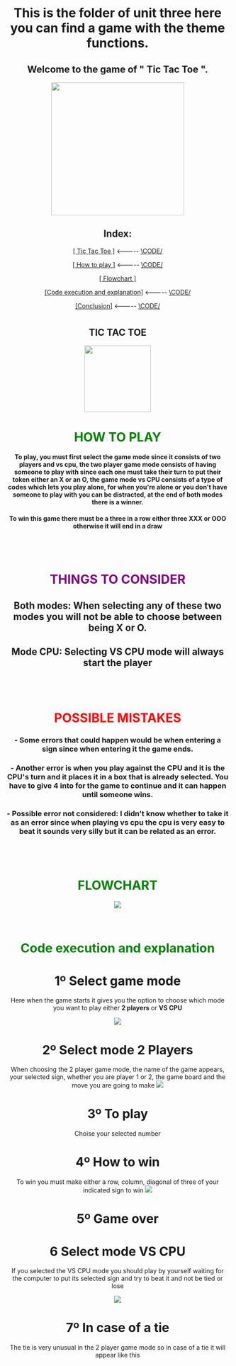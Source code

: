 <h1 align="center">
This is the folder of unit three here you can find a game with the theme functions.
</h1>

<h2 align="center">
Welcome to the game of " Tic Tac Toe ". 
</h2>

<div align = "center">
<img src="../imagenes/Tic.gif" width="300">
</div>

<div align ="center">

 ## Index:  
<div align = "center">

[[ Tic Tac Toe ]](https://github.com/UP210671/UP210671_CPP/tree/main/U3) <----- [\CODE/](./04_Tic_Tac_Toe.cpp)

[[ How to play ]](https://github.com/UP210671/UP210671_CPP/tree/main/U3#how-to-play-) <----- [\CODE/](./Ejercicio2.cpp)

[[ Flowchart ]](https://github.com/UP210671/UP210671_CPP/tree/main/U3#flowchart-)

[[Code execution and explanation]](https://github.com/UP210671/UP210671_CPP/tree/main/U2#exercise-4vegetarian-pizza-ingredient-selection) <----- [\CODE/](./Ejercicio4.cpp)

[[Conclusion]](https://github.com/UP210671/UP210671_CPP/tree/main/U2#exercise-5average-temperature-maxium-and-minium-value) <----- [\CODE/](./Ejercicio5.cpp)

</div>
<h1>
</h1>
<center> <h2>TIC TAC TOE</h2></center>
<div align = "center"><img src="../imagenes/tIctac.gif" width="150"></div>
<h1></h1>

 <H1 align = "center"><span style="color:green">HOW TO PLAY</span>
 </H1> 
 

 #### To play, you must first select the game mode since it consists of two players and vs cpu, the two player game mode consists of having someone to play with since each one must take their turn to put their token either an X or an O, the game mode vs CPU consists of a type of codes which lets you play alone, for when you're alone or you don't have someone to play with you can be distracted, at the end of both modes there is a winner.      
#### To win this game there must be a three in a row either three XXX or OOO otherwise it will end in a draw 
<h1></h1>
<br>

<H1 align = "center"><span style="color:PURPLE">THINGS TO CONSIDER  
</span>

## **Both modes:** When selecting any of these two modes you will not be able to choose between being X or O.
## **Mode CPU:** Selecting VS CPU mode will always start the player

</H1>
<h1></h1>
<br>
<H1 align = "center"><span style="color:RED"> POSSIBLE MISTAKES  
</span>

### - Some errors that could happen would be when entering a sign since when entering it the game ends.
### - Another error is when you play against the CPU and it is the CPU's turn and it places it in a box that is already selected. You have to give 4 into for the game to continue and it can happen until someone wins.
### - Possible error not considered: I didn't know whether to take it as an error since when playing vs cpu the cpu is very easy to beat it sounds very silly but it can be related as an error.

</H1>
<h1></h1>
<br>

<H1 align = "center"><span style="color:GREEN"> FLOWCHART  
</span>
</H1>
<div align = "center">
<img src="../imagenes/iagrama.png" >
</div>
<br>
</br> 

<H1 align = "center"><span style="color:GREEN"> Code execution and explanation  
</span></h1>

# 1º Select game mode
Here when the game starts it gives you the option to choose which mode you want to play either **2 players** or **VS CPU**

<img src="../imagenes/a1IMTTT/Captura%20desde%202022-11-24%2013-29-01.png" >

# 2º Select mode 2 Players
When choosing the 2 player game mode, the name of the game appears, your selected sign, whether you are player 1 or 2, the game board and the move you are going to make
<img src="../imagenes/a1IMTTT/Captura%20desde%202022-11-24%2013-42-09.png" >
# 3º To play 
Choise your selected number
# 4º How to win
To win you must make either a row, column, diagonal of three of your indicated sign to win
<img src="../imagenes/a1IMTTT/Captura%20desde%202022-11-24%2015-28-50.png" >

# 5º Game over 

# 6 Select mode VS CPU
If you selected the VS CPU mode you should play by yourself waiting for the computer to put its selected sign and try to beat it and not be tied or lose 

<img src="../imagenes/a1IMTTT/Captura%20desde%202022-11-24%2015-38-38.png" >

# 7º In case of a tie
The tie is very unusual in the 2 player game mode so in case of a tie it will appear like this